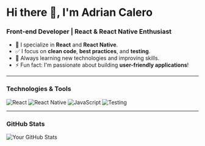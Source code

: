 # Hi there 👋, I'm Adrian Calero

### Front-end Developer | React & React Native Enthusiast

- 🔨 I specialize in **React** and **React Native**.
- ✅ I focus on **clean code**, **best practices**, and **testing**.
- 🌱 Always learning new technologies and improving skills.
- ⚡ Fun fact: I'm passionate about building **user-friendly applications**!

---

### Technologies & Tools
![React](https://img.shields.io/badge/-React-61DAFB?style=for-the-badge&logo=react&logoColor=black)
![React Native](https://img.shields.io/badge/-React%20Native-61DAFB?style=for-the-badge&logo=react&logoColor=black)
![JavaScript](https://img.shields.io/badge/-JavaScript-F7DF1E?style=for-the-badge&logo=javascript&logoColor=black)
![Testing](https://img.shields.io/badge/-Testing-6DB33F?style=for-the-badge&logo=testing&logoColor=white)

---

### GitHub Stats
![Your GitHub Stats](https://github-readme-stats.vercel.app/api?username=yourusername&show_icons=true&theme=radical)
